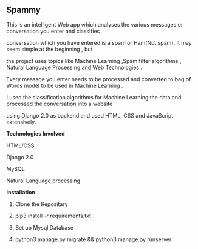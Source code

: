 ## Spammy
This is an intelligent Web app which analyses the various messages or conversation you enter and classifies

conversation which you have entered is a spam or Ham(Not spam). It may seem simple at the beginning , but 

the project uses topics like Machine Learning ,Spam filter algorithms , Natural Language Processing  and Web Technologies .

Every message you enter needs to be processed and converted to bag of Words model to be used in Machine Learning . 

I used the classification algorithms for Machine Learning the data and processed the conversation into a website 

using Django 2.0 as backend and used HTML, CSS and JavaScript extensively.


**Technologies Involved**

HTML/CSS 

Django 2.0

MySQL


Natural Language processing


**Installation**

1. Clone the Repositary

2. pip3 install -r requirements.txt

3. Set up Mysql Database

4. python3 manage.py migrate && python3 manage.py runserver
